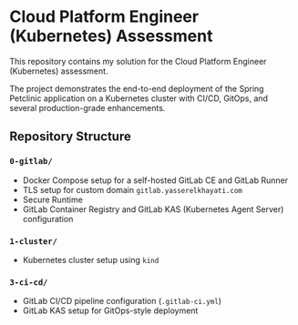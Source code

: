 # Cloud Platform Engineer (Kubernetes) Assessment

This repository contains my solution for the Cloud Platform Engineer (Kubernetes) assessment. 

The project demonstrates the end-to-end deployment of the Spring Petclinic application on a Kubernetes cluster with CI/CD, GitOps, and several production-grade enhancements.

## Repository Structure

### `0-gitlab/`
- Docker Compose setup for a self-hosted GitLab CE and GitLab Runner
- TLS setup for custom domain `gitlab.yasserelkhayati.com`
- Secure Runtime
- GitLab Container Registry and GitLab KAS (Kubernetes Agent Server) configuration

### `1-cluster/`

- Kubernetes cluster setup using `kind`

### `3-ci-cd/`

- GitLab CI/CD pipeline configuration (`.gitlab-ci.yml`)
- GitLab KAS setup for GitOps-style deployment


